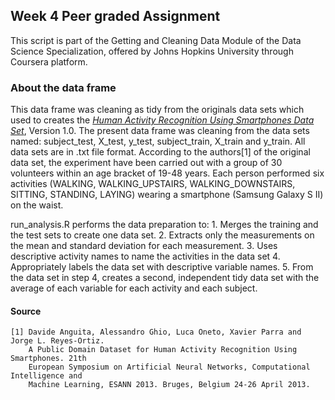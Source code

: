 ## Week 4 Peer graded Assignment
This script is part of the Getting and Cleaning Data Module of the Data Science Specialization, offered by Johns Hopkins University through  Coursera platform. 

### About the data frame
This data frame was cleaning as tidy from the originals data sets which used to creates the [_Human 
Activity Recognition Using Smartphones Data Set_](http://archive.ics.uci.edu/ml/datasets/Human+Activity+Recognition+Using+Smartphones), Version 1.0.
The present data frame was cleaning from the data sets named: subject_test, X_test, 
y_test, subject_train, X_train and y_train. All data sets are in .txt file 
format.
According to the authors[1] of the original data set, the experiment have been carried out with a group of 30 volunteers within an age bracket of 19-48 years. Each person performed six activities (WALKING, WALKING_UPSTAIRS, WALKING_DOWNSTAIRS, SITTING, STANDING, LAYING) wearing a smartphone (Samsung Galaxy S II) on the waist.

run_analysis.R performs the data preparation to:
    1. Merges the training and the test sets to create one data set.
    2. Extracts only the measurements on the mean and standard deviation for each measurement. 
    3. Uses descriptive activity names to name the activities in the data set
    4. Appropriately labels the data set with descriptive variable names. 
    5. From the data set in step 4, creates a second, independent tidy data set with the average of each variable for each activity and each subject.

 #### Source   
    [1] Davide Anguita, Alessandro Ghio, Luca Oneto, Xavier Parra and Jorge L. Reyes-Ortiz. 
        A Public Domain Dataset for Human Activity Recognition Using Smartphones. 21th 
        European Symposium on Artificial Neural Networks, Computational Intelligence and 
        Machine Learning, ESANN 2013. Bruges, Belgium 24-26 April 2013. 
